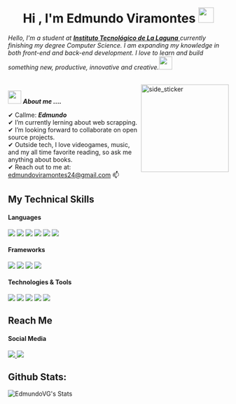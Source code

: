 <p align="center">
  <h1 align="center"><b>Hi , I'm Edmundo Viramontes </b><img src="https://media.giphy.com/media/hvRJCLFzcasrR4ia7z/giphy.gif" width="35"></h1>
  
  <em>
    Hello, I'm a student at <a href="http://www.itlalaguna.edu.mx"> <b>Instituto Tecnológico de La Laguna</b> </a>
    currently finishing my degree Computer Science. I am expanding my knowledge in both front-end and back-end development. I love to learn and build something new, productive, innovative and creative.<img src="https://github.com/TheDudeThatCode/TheDudeThatCode/blob/master/Assets/Developer.gif" width="30px"> 
  </em>
</p>

<br>
<img align="right" width=200px height=200px alt="side_sticker" src="https://media.giphy.com/media/TEnXkcsHrP4YedChhA/giphy.gif" />

<img src="https://media.giphy.com/media/iY8CRBdQXODJSCERIr/giphy.gif" width="30px">&nbsp;***About me ....***

✔ Callme: ***Edmundo*** <br>
✔ I’m currently lerning about web scrapping.<br>
✔ I’m looking forward to collaborate on open source projects.<br>
✔ Outside tech, I love videogames, music, and my all time favorite reading, so ask me anything about books.<br>
✔ Reach out to me at: edmundoviramontes24@gmail.com 📫<br>
 
## My Technical Skills

<h4> Languages </h4>
<span> 
  <img src="https://img.shields.io/badge/python-3670A0?style=for-the-badge&logo=python&logoColor=ffdd54">
  <img src="https://img.shields.io/badge/java-%23ED8B00.svg?style=for-the-badge&logo=openjdk&logoColor=white">
  <img src="https://img.shields.io/badge/c++-%2300599C.svg?style=for-the-badge&logo=c%2B%2B&logoColor=white">
  <img src="https://img.shields.io/badge/css3-%231572B6.svg?style=for-the-badge&logo=css3&logoColor=white">
  <img src="https://img.shields.io/badge/html5-%23E34F26.svg?style=for-the-badge&logo=html5&logoColor=white">
  <img src="https://img.shields.io/badge/javascript-%23323330.svg?style=for-the-badge&logo=javascript&logoColor=%23F7DF1E">
</span>

<h4> Frameworks </h4>
<span> 
  <img src="https://img.shields.io/badge/react-%2320232a.svg?style=for-the-badge&logo=react&logoColor=%2361DAFB">
  <img src="https://img.shields.io/badge/node.js-6DA55F?style=for-the-badge&logo=node.js&logoColor=white">
  <img src="https://img.shields.io/badge/bootstrap-%238511FA.svg?style=for-the-badge&logo=bootstrap&logoColor=white">
  <img src="https://img.shields.io/badge/express.js-%23404d59.svg?style=for-the-badge&logo=express&logoColor=%2361DAFB">
</span>

<h4> Technologies & Tools </h4>
<span> 
  <img src="https://img.shields.io/badge/Microsoft%20SQL%20Server-CC2927?style=for-the-badge&logo=microsoft%20sql%20server&logoColor=white">
  <img src="https://img.shields.io/badge/MongoDB-%234ea94b.svg?style=for-the-badge&logo=mongodb&logoColor=white">
  <img src="https://img.shields.io/badge/mysql-4479A1.svg?style=for-the-badge&logo=mysql&logoColor=white">
  <img src="https://img.shields.io/badge/git-%23F05033.svg?style=for-the-badge&logo=git&logoColor=white">
  <img src="https://img.shields.io/badge/unity-%23000000.svg?style=for-the-badge&logo=unity&logoColor=white">
</span>

## Reach Me

<h4> Social Media </h4>
<span> 
  <a href= "https://www.linkedin.com/in/edmundo-viramontes-71a480255/">
      <img src="https://img.shields.io/badge/linkedin-%230077B5.svg?style=for-the-badge&logo=linkedin&logoColor=white">
  </a>
  <a href= "https://open.spotify.com/user/edmund0vg">
      <img src="https://img.shields.io/badge/Spotify-1ED760?style=for-the-badge&logo=spotify&logoColor=white">
  </a>
</span>

## Github Stats:

![EdmundoVG's Stats](https://github-readme-stats.vercel.app/api?username=EdmundoVG&theme=dark&show_icons=true&hide_border=true&count_private=true)
